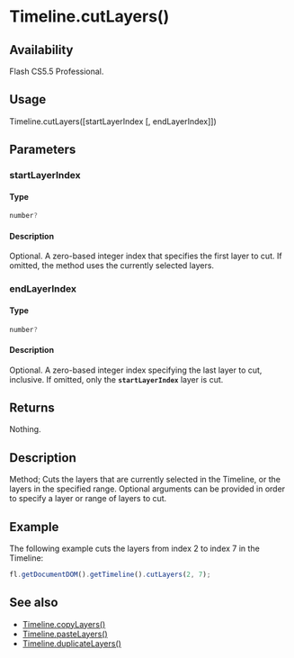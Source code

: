 # Timeline.cutLayers()

## Availability

Flash CS5.5 Professional.

## Usage

Timeline.cutLayers([startLayerIndex [, endLayerIndex]])

## Parameters

### **startLayerIndex**

#### Type

```typescript
number?
```

#### Description

Optional. A zero-based integer index that specifies the first layer to cut. If omitted, the method uses the currently selected layers.

### **endLayerIndex**

#### Type

```typescript
number?
```

#### Description

Optional. A zero-based integer index specifying the last layer to cut, inclusive. If omitted, only the **`startLayerIndex`** layer is cut.

## Returns

Nothing.

## Description

Method; Cuts the layers that are currently selected in the Timeline, or the layers in the specified range. Optional arguments can be provided in order to specify a layer or range of layers to cut.

## Example

The following example cuts the layers from index 2 to index 7 in the Timeline:

```javascript
fl.getDocumentDOM().getTimeline().cutLayers(2, 7);
```

## See also

- [Timeline.copyLayers()](../Timeline_object/Timeline7.md)
- [Timeline.pasteLayers()](../Timeline_object/Timeline35.md)
- [Timeline.duplicateLayers()](../Timeline_object/Timeline17.md)
